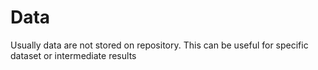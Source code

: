 # Data

Usually data are not stored on repository. This can be useful for specific dataset or intermediate results